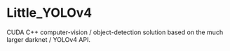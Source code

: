 # Little_YOLOv4
CUDA C++ computer-vision / object-detection solution based on the much larger darknet / YOLOv4 API.
